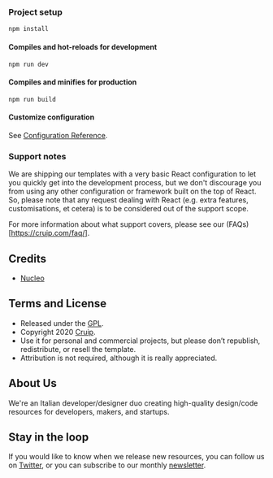 ### Project setup
```
npm install
```

#### Compiles and hot-reloads for development
```
npm run dev
```

#### Compiles and minifies for production
```
npm run build
```

#### Customize configuration
See [Configuration Reference](https://vitejs.dev/guide/).

### Support notes
We are shipping our templates with a very basic React configuration to let you quickly get into the development process, but we don't discourage you from using any other configuration or framework built on the top of React. So, please note that any request dealing with React (e.g. extra features, customisations, et cetera) is to be considered out of the support scope.

For more information about what support covers, please see our (FAQs)[https://cruip.com/faq/].

## Credits

- [Nucleo](https://nucleoapp.com/)

## Terms and License

- Released under the [GPL](https://www.gnu.org/licenses/gpl-3.0.html).
- Copyright 2020 [Cruip](https://cruip.com/).
- Use it for personal and commercial projects, but please don’t republish, redistribute, or resell the template.
- Attribution is not required, although it is really appreciated.

## About Us

We're an Italian developer/designer duo creating high-quality design/code resources for developers, makers, and startups.

## Stay in the loop

If you would like to know when we release new resources, you can follow us on [Twitter](https://twitter.com/Cruip_com), or you can subscribe to our monthly [newsletter](https://cruip.com/#subscribe).

